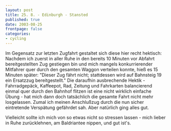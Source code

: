 ```yaml
---
layout: post
title: 25. 8. - Edinburgh - Stansted
published: true
date: 2003-08-25
frontpage: false 
categories: 
- cycling
---
```


Im Gegensatz zur letzten Zugfahrt gestaltet sich diese hier recht hektisch: Nachdem ich zuerst in aller Ruhe in den bereits 10 Minuten vor Abfahrt bereitgestellten Zug gestiegen bin und mich mangels konkurrierender Mitfahrer quer durch den gesamten Waggon verteilen konnte, hieß es 15 Minuten später: "Dieser Zug fährt nicht; stattdessen wird auf Bahnsteig 19 ein Ersatzzug bereitgestellt." Die daraufhin ausbrechende Hektik - Fahrradgepäck, Kaffeepot, Rad, Zeitung und Fahrkarten balancierend einmal quer durch den Bahnhof flitzen ist eine nicht wirklich einfache Übung - hat mich dann doch tatsächlich die gesamte Fahrt nicht mehr losgelassen. Zumal ich meinen Anschlußzug durch die nun sicher eintretende Verspätung gefährdet sah. Aber natürlich ging alles gut.

Vielleicht sollte ich mich von so etwas nicht so stressen lassen - mich lieber in Ruhe zurücklehnen, am Baldriantee nippen, und gut ist's.
